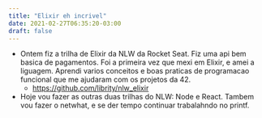 ```yaml
---
title: "Elixir eh incrivel"
date: 2021-02-27T06:35:20-03:00
draft: false
---
```


- Ontem fiz a trilha de Elixir da NLW da Rocket Seat. Fiz uma api bem basica de pagamentos. Foi a primeira vez que mexi em Elixir, e amei a liguagem. Aprendi varios conceitos e boas praticas de programacao funcional que me ajudaram com os projetos da 42.
  - https://github.com/librity/nlw_elixir
- Hoje vou fazer as outras duas trilhas do NLW: Node e React. Tambem vou fazer o netwhat, e se der tempo continuar trabalahndo no printf.
